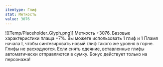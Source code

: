 ```yaml
---
itemtype: Глиф
stat: Меткость 
value: 3076
---
```

![[Temp/Placeholder_Glyph.png]]
Меткость +3076. Базовые характеристики плаща +7%. Вы можете использовать 1 глиф и 1 Пламя начала I, чтобы синтезировать новый глиф такого же уровня в горне. Глифы не расходуются. Если снять одеяние, вставленные глифы автоматически отправляются в сумку. Бонус действует только на персонажа!
